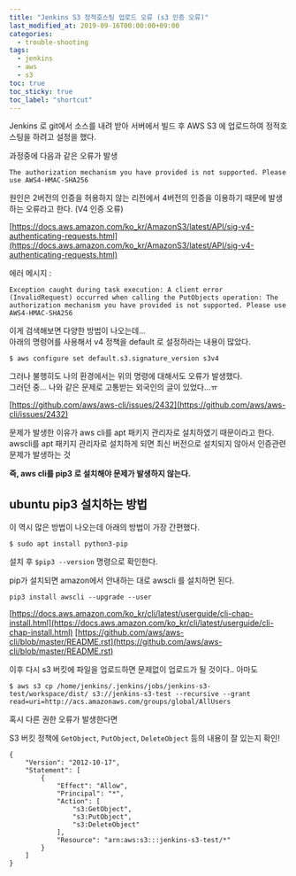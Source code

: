 ```yaml
---
title: "Jenkins S3 정적호스팅 업로드 오류 (s3 인증 오류)"
last_modified_at: 2019-09-16T00:00:00+09:00
categories:
  - trouble-shooting
tags:
  - jenkins
  - aws
  - s3
toc: true
toc_sticky: true
toc_label: "shortcut"
---
```

Jenkins 로 git에서 소스를 내려 받아 서버에서 빌드 후 AWS S3 에 업로드하여 정적호스팅을 하려고 설정을 했다.

과정중에 다음과 같은 오류가 발생

`The authorization mechanism you have provided is not supported. Please use AWS4-HMAC-SHA256`

원인은 2버전의 인증을 허용하지 않는 리전에서 4버전의 인증을 이용하기 때문에 발생하는 오류라고 한다. (V4 인증 오류)

[https://docs.aws.amazon.com/ko_kr/AmazonS3/latest/API/sig-v4-authenticating-requests.html](https://docs.aws.amazon.com/ko_kr/AmazonS3/latest/API/sig-v4-authenticating-requests.html)

에러 메시지 :

    Exception caught during task execution: A client error (InvalidRequest) occurred when calling the PutObjects operation: The authorization mechanism you have provided is not supported. Please use AWS4-HMAC-SHA256


이게 검색해보면 다양한 방법이 나오는데...  
아래의 명령어를 사용해서 v4 정책을 default 로 설정하라는 내용이 많았다.

    $ aws configure set default.s3.signature_version s3v4

그러나 불행히도 나의 환경에서는 위의 명령에 대해서도 오류가 발생했다.  
그러던 중... 나와 같은 문제로 고통받는 외국인의 글이 있었다...ㅠ  


[https://github.com/aws/aws-cli/issues/2432](https://github.com/aws/aws-cli/issues/2432)


문제가 발생한 이유가 aws cli를 apt 패키지 관리자로 설치하였기 때문이라고 한다.  
awscli를 apt 패키지 관리자로 설치하게 되면 최신 버전으로 설치되지 않아서 인증관련 문제가 발생하는 것

**즉, aws cli를 pip3 로 설치해야 문제가 발생하지 않는다.**

## ubuntu pip3 설치하는 방법

이 역시 많은 방법이 나오는데 아래의 방법이 가장 간편했다.

`$ sudo apt install python3-pip`

설치 후 `$pip3 --version` 명령으로 확인한다.

pip가 설치되면 amazon에서 안내하는 대로 awscli 를 설치하면 된다.

`pip3 install awscli --upgrade --user`

[https://docs.aws.amazon.com/ko_kr/cli/latest/userguide/cli-chap-install.html](https://docs.aws.amazon.com/ko_kr/cli/latest/userguide/cli-chap-install.html)
[https://github.com/aws/aws-cli/blob/master/README.rst](https://github.com/aws/aws-cli/blob/master/README.rst)

이후 다시 s3 버킷에 파일을 업로드하면 문제없이 업로드가 될 것이다.. 아마도

    $ aws s3 cp /home/jenkins/.jenkins/jobs/jenkins-s3-test/workspace/dist/ s3://jenkins-s3-test --recursive --grant read=uri=http://acs.amazonaws.com/groups/global/AllUsers


혹시 다른 권한 오류가 발생한다면

S3 버킷 정책에 `GetObject`, `PutObject`, `DeleteObject` 등의 내용이 잘 있는지 확인!

    {
        "Version": "2012-10-17",
        "Statement": [
            {
                "Effect": "Allow",
                "Principal": "*",
                "Action": [
                    "s3:GetObject",
                    "s3:PutObject",
                    "s3:DeleteObject"
                ],
                "Resource": "arn:aws:s3:::jenkins-s3-test/*"
            }
        ]
    }